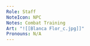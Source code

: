 ```yaml
---
Role: Staff
NoteIcon: NPC
Notes: Combat Training
Art: "![[Blanca Flor_c.jpg]]"
Pronouns: N/A
---
```

